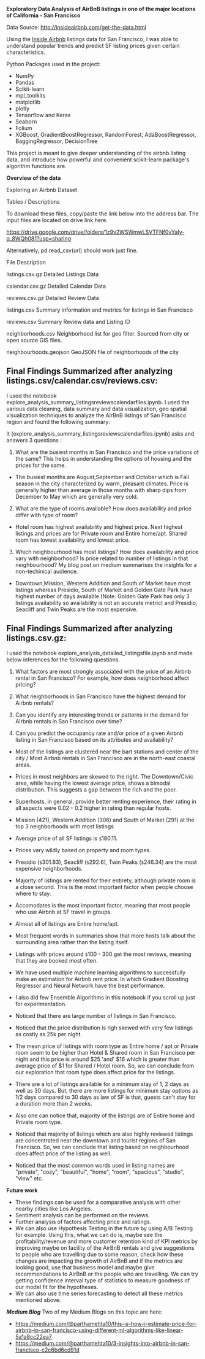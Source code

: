 **Exploratory Data Analysis of AirBnB listings in one of the major locations of California - San Francisco**

Data Source: http://insideairbnb.com/get-the-data.html

Using the [Inside Airbnb](http://insideairbnb.com/) listings data for San Francisco, I was able to understand popular trends and predict SF listing prices given certain characteristics. 

Python Packages used in the project:
- NumPy
- Pandas
- Scikit-learn
- mpl_toolkits
- matplotlib
- plotly
- Tensorflow and Keras
- Seaborn
- Folium
- XGBoost, GradientBoostRegressor, RandomForest, AdaBoostRegressor, BaggingRegressor, DecisionTree
 
This project is meant to give deeper understanding of the airbnb listing data, and introduce how powerful and convenient scikit-learn package's algorithm functions are.

**Overview of the data**

Exploring an Airbnb Dataset

Tables / Descriptions

To download these files, copy/paste the link below into the address bar. The input files are located on drive link here.

https://drive.google.com/drive/folders/1z9v2WSWmwLSVTFNf0vYaIy-q_8WQh081?usp=sharing

Alternatively, pd.read_csv(url) should work just fine.

File	Description

listings.csv.gz	Detailed Listings Data

calendar.csv.gz	Detailed Calendar Data

reviews.csv.gz	Detailed Review Data

listings.csv	Summary information and metrics for listings in San Francisco

reviews.csv	Summary Review data and Listing ID

neighborhoods.csv	Neighborhood list for geo filter. Sourced from city or open source GIS files.

neighbourhoods.geojson	GeoJSON file of neighborhoods of the city

## Final Findings Summarized after analyzing listings.csv/calendar.csv/reviews.csv:
I used the notebook explore_analysis_summary_listingsreviewscalendarfiles.ipynb. I used the various data cleaning, data summary and data visualization, geo spatial visualization techniques to analyze the AirBnB listings of San Francisco region and found the following summary:

It (explore_analysis_summary_listingsreviewscalendarfiles.ipynb) asks and answers 3 questions :

1)  What are the busiest months in San Francisco and the price variations of the same? This helps in understanding the options of housing and the prices for the same.
  
  - The busiest months are August,September and October which is Fall season in the city characterized by warm, pleasant climates. Price is generally higher than average in       those months with sharp dips from December to May which are generally very cold.

2)  What are the type of rooms available? How does availability and price differ with type of room?
  
  - Hotel room has highest availability and highest price. Next highest listings and prices are for Private room and Entire home/apt. Shared room has lowest availability and      lowest price.

3)  Which neighbourhood has most listings? How does availability and price vary with neighborhood? Is price related to number of listings in that neighbourhood? My blog post      on medium summarises the insights for a non-techinical audience.
  
  - Downtown,Mission, Western Addition and South of Market have most listings whereas Presidio, South of Market and Golden Gate Park have highest number of days available         (Note: Golden Gate Park has only 3 listings availability so availability is not an accurate metric) and Presidio, Seacliff and Twin Peaks are the most expensive.

## Final Findings Summarized after analyzing listings.csv.gz:
I used the notebook explore_analysis_detailed_listingsfile.ipynb and made below inferences for the following questions.

1) What factors are most strongly associated with the price of an Airbnb rental in San Francisco? For example, how does neighborhood affect pricing?

2) What neighborhoods in San Francisco have the highest demand for Airbnb rentals?

3) Can you identify any interesting trends or patterns in the demand for Airbnb rentals in San Francisco over time?

4) Can you predict the occupancy rate and/or price of a given Airbnb listing in San Francisco based on its attributes and availability?

- Most of the listings are clustered near the bart stations and center of the city / Most Airbnb rentals in San Francisco are in the north-east coastal areas.
- Prices in most neighbors are skewed to the right. The Downtown/Civic area, while having the lowest average price, shows a bimodal distribution. This suggests a gap between the rich and the poor.
- Superhosts, in general, provide better renting experience, their rating in all aspects were 0.02 - 0.2 higher in rating than regular hosts.
- Mission (421), Western Addition (306) and South of Market (291) at the top 3 neighborhoods with most listings
- Average price of all SF listings is `$`180.11.
- Prices vary wildly based on property and room types.
- Presidio (`$`301.83), Seacliff (`$`292.6), Twin Peaks (`$`246.34) are the most expensive neighborhoods.
- Majority of listings are rented for their entirety, although private room is a close second. This is the most important factor when people choose where to stay.
- Accomodates is the most important factor, meaning that most people who use Airbnb at SF travel in groups.
- Almost all of listings are Entire home/apt.
- Most frequent words in summaries show that more hosts talk about the surrounding area rather than the listing itself.
- Listings with prices around `$`100 - 300 get the most reviews, meaning that they are booked most often.
- We have used multiple machine learning algorithms to successfully make an estimation for Airbnb rent price. In which Gradient Boosting Regressor and Neural Network have the best performance.
- I also did few Ensemble Algorithms in this notebook if you scroll up just for experimentation.

- Noticed that there are large number of listings in San Francisco.
- Noticed that the price distribution is righ skewed with very few listings as costly as 25k per night.
- The mean price of listings with room type as Entire home / apt or Private room seem to be higher than Hotel & Shared room in San Francisco per night and this price is around $25 'and' $16 which is greater than average price of $1 for Shared / Hotel room. So, we can conclude from our exploration that room type does affect price for the listings.
- There are a lot of listings available for a minimum stay of 1, 2 days as well as 30 days. But, there are more listings for minimum stay options as 1/2 days compared to 30 days as law of SF is that, guests can't stay for a duration more than 2 weeks.
- Also one can notice that, majority of the listings are of Entire home and Private room type.
- Noticed that majority of lisitngs which are also highly reviewed listings are concentrated near the downtown and tourist regions of San Francisco. So, we can conclude that listing based on neighbourhood does affect price of the listing as well.
- Noticed that the most common words used in listing names are "private", "cozy", "beautiful", "home", "room", "spacious", "studio", "view" etc.

**Future work**
- These findings can be used for a comparative analysis with other nearby cities like Los Angeles.
- Sentiment analysis can be performed on the reviews.
- Further analysis of factors affecting price and ratings.
- We can also use Hypothesis Testing in the future by using A/B Testing for example. Using this, what we can do is, maybe see the profitability/revenue and more customer retention kind of KPI metrics by improving maybe on facility of the AirBnB rentals and give suggestions to people who are travelling due to some reason, check how these changes are impacting the growth of AirBnB and if the metrics are looking good, use that business model and maybe give recommendations to AirBnB or the people who are travelling. We can try getting confidence interval type of statistics to measure goodness of our model fit for the hypotheses.
- We can also use time series forecasting to detect all these metrics mentioned above.

***Medium Blog***
Two of my Medium Blogs on this topic are here:

- https://medium.com/@parthamehta10/this-is-how-i-estimate-price-for-airbnb-in-san-francisco-using-different-ml-algorithms-like-linear-5a1a8cc22ea7
- https://medium.com/@parthamehta10/3-insights-into-airbnb-in-san-francisco-c2c6bd6cd91d